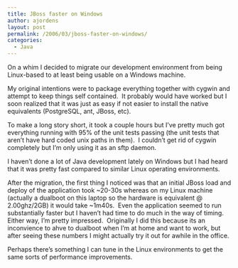 ```yaml
---
title: JBoss faster on Windows
author: ajordens
layout: post
permalink: /2006/03/jboss-faster-on-windows/
categories:
  - Java
---
```

On a whim I decided to migrate our development environment from being Linux-based to at least being usable on a Windows machine.

My original intentions were to package everything together with cygwin and attempt to keep things self contained.  It probably would have worked but I soon realized that it was just as easy if not easier to install the native equivalents (PostgreSQL, ant, JBoss, etc).

To make a long story short, it took a couple hours but I&#8217;ve pretty much got everything running with 95% of the unit tests passing (the unit tests that aren&#8217;t have hard coded unix paths in them).  I couldn&#8217;t get rid of cygwin completely but I&#8217;m only using it as an sftp daemon.

I haven&#8217;t done a lot of Java development lately on Windows but I had heard that it was pretty fast compared to similar Linux operating environments.

After the migration, the first thing I noticed was that an initial JBoss load and deploy of the application took ~20-30s whereas on my Linux machine (actually a dualboot on this laptop so the hardware is equivalent @ 2.00ghz/2GB) it would take ~1m40s.  Even the application seemed to run substantially faster but I haven&#8217;t had time to do much in the way of timing.  Either way, I&#8217;m pretty impressed.  Originally I did this because its an inconvience to ahve to dualboot when I&#8217;m at home and want to work, but after seeing these numbers I might actually try it out for awhile in the office.

Perhaps there&#8217;s something I can tune in the Linux environments to get the same sorts of performance improvements.